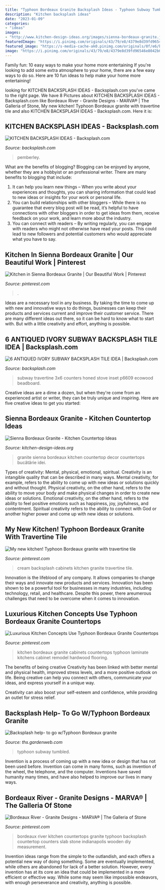 ```yaml
---
title: "Typhoon Bordeaux Granite Backsplash Ideas - Typhoon Subway Tumbled"
description: "Kitchen backsplash ideas"
date: "2023-01-09"
categories:
- "ideas"
images:
- "http://www.kitchen-design-ideas.org/images/sienna-bordeaux-granite.jpg"
featuredImage: "https://i.pinimg.com/originals/43/79/e8/4379e8d39fd96546e8042b0c687a9925.jpg"
featured_image: "https://s-media-cache-ak0.pinimg.com/originals/0f/e6/b8/0fe6b8402994a87a8666f9aaada3ea3a.jpg"
image: "https://i.pinimg.com/originals/43/79/e8/4379e8d39fd96546e8042b0c687a9925.jpg"
---
```



Family fun: 10 easy ways to make your home more entertaining
If you're looking to add some extra atmosphere to your home, there are a few easy ways to do so. Here are 10 fun ideas to help make your home more entertaining!

	

		
looking for KITCHEN BACKSPLASH IDEAS - Backsplash.com you've came to the right page. We have 8 Pictures about KITCHEN BACKSPLASH IDEAS - Backsplash.com like Bordeaux River - Granite Designs - MARVA® | The Galleria of Stone, My new kitchen! Typhoon Bordeaux granite with travertine tile and also KITCHEN BACKSPLASH IDEAS - Backsplash.com. Here it is:
		
    
## KITCHEN BACKSPLASH IDEAS - Backsplash.com

<img loading=lazy src="https://backsplash.com/wp-content/uploads/2019/03/modern-brown-cabinets-blue-countertop-glass-backsplash-tile-800x800.jpg" onerror="this.onerror=null;this.src='https://tse1.mm.bing.net/th?id=OIP.aDASP5ikoXcHWWK0CK6X0AHaHa&amp;pid=15.1';" alt="KITCHEN BACKSPLASH IDEAS - Backsplash.com">

_Source: backsplash.com_

>pemberley. 

	

What are the benefits of blogging?
Blogging can be enjoyed by anyone, whether they are a hobbyist or an professional writer. There are many benefits to blogging that include: 
1. It can help you learn new things – When you write about your experiences and thoughts, you can sharing information that could lead to new ideas or insights for your work or personal life. 
2. You can build relationships with other bloggers – While there is no guarantee that every blog post will be read, it’s helpful to have connections with other bloggers in order to get ideas from them, receive feedback on your work, and learn more about the industry. 
3. You can connect with readers – By writing regularly, you can engage with readers who might not otherwise have read your posts. This could lead to new followers and potential customers who would appreciate what you have to say. 

    
## Kitchen In Sienna Bordeaux Granite | Our Beautiful Work | Pinterest

<img loading=lazy src="https://s-media-cache-ak0.pinimg.com/originals/0f/e6/b8/0fe6b8402994a87a8666f9aaada3ea3a.jpg" onerror="this.onerror=null;this.src='https://tse3.mm.bing.net/th?id=OIP.jnwX10ngBrPHiJ_TeNyGPAHaE8&amp;pid=15.1';" alt="Kitchen in Sienna Bordeaux Granite | Our Beautiful Work | Pinterest">

_Source: pinterest.com_

>. 

	

Ideas are a necessary tool in any business. By taking the time to come up with new and innovative ways to do things, businesses can keep their products and services current and improve their customer service. There are many different ideas out there, so it can be hard to know what to start with. But with a little creativity and effort, anything is possible.

    
## 6 ANTIQUED IVORY SUBWAY BACKSPLASH TILE IDEA | Backsplash.com

<img loading=lazy src="https://backsplash.com/wp-content/uploads/2013/01/gold-granite-ivory-travertine-backsplash-tile.jpg" onerror="this.onerror=null;this.src='https://tse2.mm.bing.net/th?id=OIP._9eU17rUEU9h7gt5Hq7IxQHaFR&amp;pid=15.1';" alt="6 ANTIQUED IVORY SUBWAY BACKSPLASH TILE IDEA | Backsplash.com">

_Source: backsplash.com_

>subway travertine 3x6 counters honed stove inset p6609 ecowood beadboard. 

	

Creative ideas are a dime a dozen, but when they're come from an experienced artist or writer, they can be truly unique and inspiring. Here are five creative ideas to get you started: 

    
## Sienna Bordeaux Granite - Kitchen Countertop Ideas

<img loading=lazy src="http://www.kitchen-design-ideas.org/images/sienna-bordeaux-granite.jpg" onerror="this.onerror=null;this.src='https://tse4.mm.bing.net/th?id=OIP.5LoGJ9yRg8nnfRIlTEzNZAHaHa&amp;pid=15.1';" alt="Sienna Bordeaux Granite - Kitchen Countertop Ideas">

_Source: kitchen-design-ideas.org_

>granite sienna bordeaux kitchen countertop decor countertops bucătărie idei. 

	

Types of creativity: Mental, physical, emotional, spiritual.
Creativity is an intangible quality that can be described in many ways. Mental creativity, for example, refers to the ability to come up with new ideas or solutions quickly and without thought. Physical creativity, on the other hand, refers to the ability to move your body and make physical changes in order to create new ideas or solutions. Emotional creativity, on the other hand, refers to the ability to feel positive emotions such as happiness, joy, joyfulness, and contentment. Spiritual creativity refers to the ability to connect with God or another higher power and come up with new ideas or solutions.

    
## My New Kitchen! Typhoon Bordeaux Granite With Travertine Tile

<img loading=lazy src="https://i.pinimg.com/736x/74/93/1d/74931dc7915fb4ef8f3d9129ac3c957f--granite-backsplash-backsplash-kitchen-cream-cabinets.jpg?b=t" onerror="this.onerror=null;this.src='https://tse1.mm.bing.net/th?id=OIP.W6UVzTup3Dtzwd13XCRUXQHaFj&amp;pid=15.1';" alt="My new kitchen! Typhoon Bordeaux granite with travertine tile">

_Source: pinterest.com_

>cream backsplash cabinets kitchen granite travertine tile. 

	

Innovation is the lifeblood of any company. It allows companies to change their ways and innovate new products and services. Innovation has been shown to be a powerful tool for businesses in many industries, including technology, retail, and healthcare. Despite this power, there areumerous challenges that need to be overcome when it comes to innovation.

    
## Luxurious Kitchen Concepts Use Typhoon Bordeaux Granite Countertops

<img loading=lazy src="https://i.pinimg.com/originals/43/79/e8/4379e8d39fd96546e8042b0c687a9925.jpg" onerror="this.onerror=null;this.src='https://tse3.mm.bing.net/th?id=OIP.Pg40QlscmSm0r4K2w_gfwwHaE6&amp;pid=15.1';" alt="Luxurious Kitchen Concepts Use Typhoon Bordeaux Granite Countertops">

_Source: pinterest.com_

>kitchen bordeaux granite cabinets countertops typhoon laminate kitchens cabinet remodel hardwood flooring. 

	

The benefits of being creative
Creativity has been linked with better mental and physical health, improved stress levels, and a more positive outlook on life.
Being creative can help you connect with others, communicate your ideas, and express yourself in a unique way.

Creativity can also boost your self-esteem and confidence, while providing an outlet for stress relief.

    
## Backsplash Help- To Go W/Typhoon Bordeaux Granite

<img loading=lazy src="http://st.hzcdn.com/simgs/c4e259bb04ae70ad_8-8256/home-design.jpg" onerror="this.onerror=null;this.src='https://tse2.mm.bing.net/th?id=OIP.GlO4gamURs-jyAKCYHBmwQHaLF&amp;pid=15.1';" alt="Backsplash help- to go w/Typhoon Bordeaux granite">

_Source: ths.gardenweb.com_

>typhoon subway tumbled. 

	

Invention is a process of coming up with a new idea or design that has not been used before. Invention can come in many forms, such as invention of the wheel, the telephone, and the computer. Inventions have saved humanity many times, and have also helped to improve our lives in many ways.

    
## Bordeaux River - Granite Designs - MARVA® | The Galleria Of Stone

<img loading=lazy src="https://i.pinimg.com/736x/91/ae/2c/91ae2c94600515ab80f071d270bf7829.jpg" onerror="this.onerror=null;this.src='https://tse4.mm.bing.net/th?id=OIP.X3QB110LinULCDXzeNW7SAHaE6&amp;pid=15.1';" alt="Bordeaux River - Granite Designs - MARVA® | The Galleria of Stone">

_Source: pinterest.com_

>bordeaux river kitchen countertops granite typhoon backsplash countertop counters slab stone indianapolis wooden diy measurement. 

	

Invention ideas range from the simple to the outlandish, and each offers a potential new way of doing something. Some are eventually implemented, while others are abandoned for lack of a better solution. However, every invention has at its core an idea that could be implemented in a more efficient or effective way. While some may seem like impossible endeavors, with enough perseverance and creativity, anything is possible.

